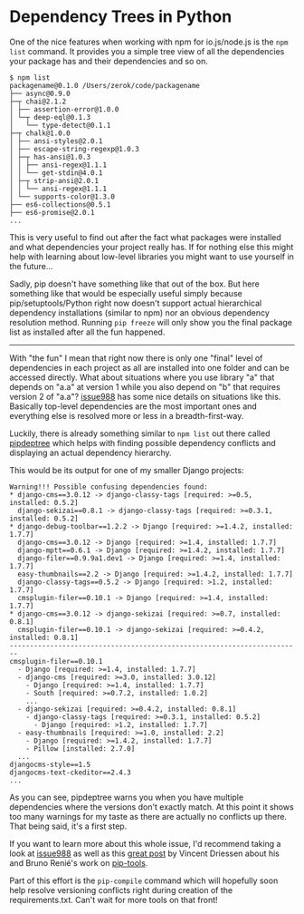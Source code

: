# Dependency Trees in Python

One of the nice features when working with npm for io.js/node.js is the `npm
list` command. It provides you a simple tree view of all the dependencies your
package has and their dependencies and so on.

```
$ npm list
packagename@0.1.0 /Users/zerok/code/packagename
├── async@0.9.0
├─┬ chai@2.1.2
│ ├── assertion-error@1.0.0
│ └─┬ deep-eql@0.1.3
│   └── type-detect@0.1.1
├─┬ chalk@1.0.0
│ ├── ansi-styles@2.0.1
│ ├── escape-string-regexp@1.0.3
│ ├─┬ has-ansi@1.0.3
│ │ ├── ansi-regex@1.1.1
│ │ └── get-stdin@4.0.1
│ ├─┬ strip-ansi@2.0.1
│ │ └── ansi-regex@1.1.1
│ └── supports-color@1.3.0
├── es6-collections@0.5.1
├── es6-promise@2.0.1
...
```

This is very useful to find out after the fact what packages were installed and
what dependencies your project really has. If for nothing else this might help
with learning about low-level libraries you might want to use yourself in the
future...

Sadly, pip doesn't have something like that out of the box. But here something
like that would be especially useful simply because pip/setuptools/Python right
now doesn't support actual hierarchical dependency installations (similar to
npm) nor an obvious dependency resolution method. Running `pip freeze` will only
show you the final package list as installed after all the fun happened.

-------------

With "the fun" I mean that right now there is only one "final" level of
dependencies in each project as all are installed into one folder and can be
accessed directly. What about situations where you use library "a" that depends on
"a.a" at version 1 while you also depend on "b" that requires version 2 of "a.a"?
[issue988][2] has some nice details on situations like this. Basically top-level
dependencies are the most important ones and everything else is resolved more or
less in a breadth-first-way.

Luckily, there is already something similar to `npm list` out there called
[pipdeptree][1] which helps with finding possible dependency conflicts and
displaying an actual dependency hierarchy.

This would be its output for one of my smaller Django projects:

```$ pipdeptree
Warning!!! Possible confusing dependencies found:
* django-cms==3.0.12 -> django-classy-tags [required: >=0.5, installed: 0.5.2]
  django-sekizai==0.8.1 -> django-classy-tags [required: >=0.3.1, installed: 0.5.2]
* django-debug-toolbar==1.2.2 -> Django [required: >=1.4.2, installed: 1.7.7]
  django-cms==3.0.12 -> Django [required: >=1.4, installed: 1.7.7]
  django-mptt==0.6.1 -> Django [required: >=1.4.2, installed: 1.7.7]
  django-filer==0.9.9a1.dev1 -> Django [required: >=1.4, installed: 1.7.7]
  easy-thumbnails==2.2 -> Django [required: >=1.4.2, installed: 1.7.7]
  django-classy-tags==0.5.2 -> Django [required: >1.2, installed: 1.7.7]
  cmsplugin-filer==0.10.1 -> Django [required: >=1.4, installed: 1.7.7]
* django-cms==3.0.12 -> django-sekizai [required: >=0.7, installed: 0.8.1]
  cmsplugin-filer==0.10.1 -> django-sekizai [required: >=0.4.2, installed: 0.8.1]
------------------------------------------------------------------------
cmsplugin-filer==0.10.1
  - Django [required: >=1.4, installed: 1.7.7]
  - django-cms [required: >=3.0, installed: 3.0.12]
    - Django [required: >=1.4, installed: 1.7.7]
    - South [required: >=0.7.2, installed: 1.0.2]
    ...
  - django-sekizai [required: >=0.4.2, installed: 0.8.1]
    - django-classy-tags [required: >=0.3.1, installed: 0.5.2]
      - Django [required: >1.2, installed: 1.7.7]
  - easy-thumbnails [required: >=1.0, installed: 2.2]
    - Django [required: >=1.4.2, installed: 1.7.7]
    - Pillow [installed: 2.7.0]
  ...
djangocms-style==1.5
djangocms-text-ckeditor==2.4.3
...
```

As you can see, pipdeptree warns you when you have multiple dependencies where
the versions don't exactly match. At this point it shows too many warnings for
my taste as there are actually no conflicts up there. That being said, it's a
first step.

If you want to learn more about this whole issue, I'd recommend taking a look at
[issue988][2] as well as this [great post][3] by Vincent Driessen about his and
Bruno Renié's work on [pip-tools][4].

Part of this effort is the `pip-compile` command which will hopefully soon help
resolve versioning conflicts right during creation of the
requirements.txt. Can't wait for more tools on that front!

[1]: https://github.com/naiquevin/pipdeptree
[2]: https://github.com/pypa/pip/issues/988
[3]: http://nvie.com/posts/better-package-management/
[4]: https://github.com/nvie/pip-tools
